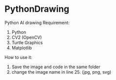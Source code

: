 # PythonDrawing
Python AI drawing
Requirement:
1. Python
2. CV2 (OpenCV)
3. Turtle Graphics
4. Matplotlib

How to use it:
1. Save the image and code in the same folder 
2. change the image name in line 25. (jpg, png, svg)
